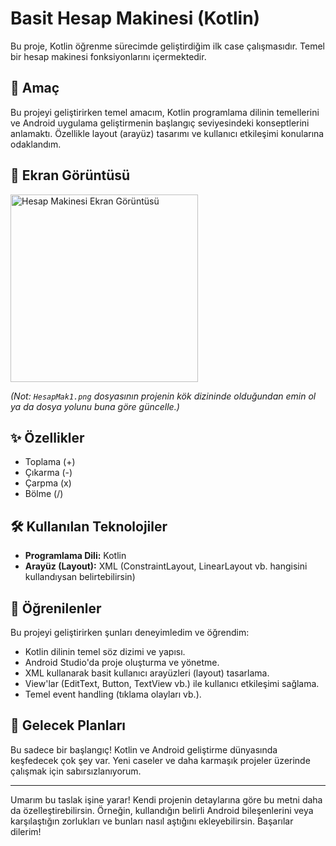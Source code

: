 # Basit Hesap Makinesi (Kotlin)

Bu proje, Kotlin öğrenme sürecimde geliştirdiğim ilk case çalışmasıdır. Temel bir hesap makinesi fonksiyonlarını içermektedir.

## 🎯 Amaç

Bu projeyi geliştirirken temel amacım, Kotlin programlama dilinin temellerini ve Android uygulama geliştirmenin başlangıç seviyesindeki konseptlerini anlamaktı. Özellikle layout (arayüz) tasarımı ve kullanıcı etkileşimi konularına odaklandım.

## 📱 Ekran Görüntüsü

<img src="HesapMak1.png" alt="Hesap Makinesi Ekran Görüntüsü" width="300"/>

*(Not: `HesapMak1.png` dosyasının projenin kök dizininde olduğundan emin ol ya da dosya yolunu buna göre güncelle.)*

## ✨ Özellikler

* Toplama (+)
* Çıkarma (-)
* Çarpma (x)
* Bölme (/)

## 🛠️ Kullanılan Teknolojiler

* **Programlama Dili:** Kotlin
* **Arayüz (Layout):** XML (ConstraintLayout, LinearLayout vb. hangisini kullandıysan belirtebilirsin)

## 🚀 Öğrenilenler

Bu projeyi geliştirirken şunları deneyimledim ve öğrendim:

* Kotlin dilinin temel söz dizimi ve yapısı.
* Android Studio'da proje oluşturma ve yönetme.
* XML kullanarak basit kullanıcı arayüzleri (layout) tasarlama.
* View'lar (EditText, Button, TextView vb.) ile kullanıcı etkileşimi sağlama.
* Temel event handling (tıklama olayları vb.).

## 🔮 Gelecek Planları

Bu sadece bir başlangıç! Kotlin ve Android geliştirme dünyasında keşfedecek çok şey var. Yeni caseler ve daha karmaşık projeler üzerinde çalışmak için sabırsızlanıyorum.

---

Umarım bu taslak işine yarar! Kendi projenin detaylarına göre bu metni daha da özelleştirebilirsin. Örneğin, kullandığın belirli Android bileşenlerini veya karşılaştığın zorlukları ve bunları nasıl aştığını ekleyebilirsin. Başarılar dilerim!
